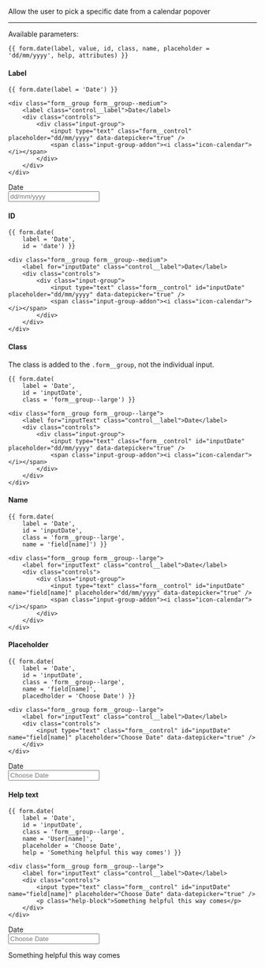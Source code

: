 Allow the user to pick a specific date from a calendar popover

----

Available parameters:

    {{ form.date(label, value, id, class, name, placeholder = 'dd/mm/yyyy', help, attributes) }}

#### Label

    {{ form.date(label = 'Date') }}

    <div class="form__group form__group--medium">
        <label class="control__label">Date</label>
        <div class="controls">
            <div class="input-group">
                <input type="text" class="form__control" placeholder="dd/mm/yyyy" data-datepicker="true" />
                <span class="input-group-addon"><i class="icon-calendar"></i></span>
            </div>
        </div>
    </div>

<form class="form--horizontal">
<div class="form__group form__group--medium">
    <label for="inputText" class="control__label">Date</label>
    <div class="controls">
        <div class="input-group">
            <input type="text" class="form__control" data-datepicker="true" placeholder="dd/mm/yyyy" />
            <span class="input-group-addon"><i class="icon-calendar"></i></span>
        </div>
    </div>
</div>
</form>

#### ID

    {{ form.date(
        label = 'Date', 
        id = 'date') }}

    <div class="form__group form__group--medium">
        <label for="inputDate" class="control__label">Date</label>
        <div class="controls">
            <div class="input-group">
                <input type="text" class="form__control" id="inputDate" placeholder="dd/mm/yyyy" data-datepicker="true" />
                <span class="input-group-addon"><i class="icon-calendar"></i></span>
            </div>
        </div>
    </div>

#### Class

The class is added to the `.form__group`, not the individual input.

    {{ form.date(
        label = 'Date', 
        id = 'inputDate', 
        class = 'form__group--large') }}

    <div class="form__group form__group--large">
        <label for="inputText" class="control__label">Date</label>
        <div class="controls">
            <div class="input-group">
                <input type="text" class="form__control" id="inputDate" placeholder="dd/mm/yyyy" data-datepicker="true" />
                <span class="input-group-addon"><i class="icon-calendar"></i></span>
            </div>
        </div>
    </div>

#### Name

    {{ form.date(
        label = 'Date', 
        id = 'inputDate', 
        class = 'form__group--large', 
        name = 'field[name]') }}

    <div class="form__group form__group--large">
        <label for="inputText" class="control__label">Date</label>
        <div class="controls">
            <div class="input-group">
                <input type="text" class="form__control" id="inputDate" name="field[name]" placeholder="dd/mm/yyyy" data-datepicker="true" />
                <span class="input-group-addon"><i class="icon-calendar"></i></span>
            </div>
        </div>
    </div>

#### Placeholder

    {{ form.date(
        label = 'Date', 
        id = 'inputDate', 
        class = 'form__group--large', 
        name = 'field[name]', 
        placedholder = 'Choose Date') }}

    <div class="form__group form__group--large">
        <label for="inputText" class="control__label">Date</label>
        <div class="controls">
            <input type="text" class="form__control" id="inputDate" name="field[name]" placeholder="Choose Date" data-datepicker="true" />
        </div>
    </div>

<form class="form--horizontal">
<div class="form__group form__group--medium">
    <label for="inputText" class="control__label">Date</label>
    <div class="controls">
        <div class="input-group">
            <input type="text" class="form__control" data-datepicker="true" placeholder="Choose Date"  data-datepicker="true" />
            <span class="input-group-addon"><i class="icon-calendar"></i></span>
        </div>
    </div>
</div>
</form>


#### Help text

    {{ form.date(
        label = 'Date', 
        id = 'inputDate', 
        class = 'form__group--large', 
        name = 'User[name]', 
        placeholder = 'Choose Date', 
        help = 'Something helpful this way comes') }}

    <div class="form__group form__group--large">
        <label for="inputText" class="control__label">Date</label>
        <div class="controls">
            <input type="text" class="form__control" id="inputDate" name="field[name]" placeholder="Choose Date" data-datepicker="true" />
            <p class="help-block">Something helpful this way comes</p>
        </div>
    </div>

<form class="form--horizontal">
<div class="form__group form__group--large">
    <label for="inputText" class="control__label">Date</label>
    <div class="controls">
        <div class="input-group">
            <input type="text" class="form__control" id="inputDate" name="field[name]" placeholder="Choose Date" data-datepicker="true" />
            <span class="input-group-addon"><i class="icon-calendar"></i></span>
        </div>
        <p class="help-block">Something helpful this way comes</p>
    </div>
</div>
</form>

